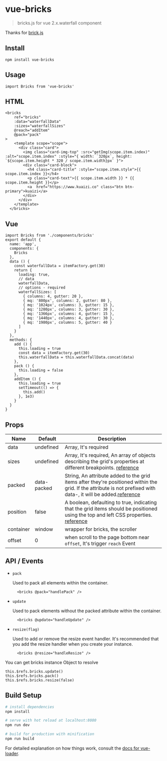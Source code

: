 # vue-bricks

> bricks.js for vue 2.x.waterfall component

Thanks for [brick.js](https://github.com/callmecavs/bricks.js)

## Install

```
npm install vue-bricks
```

## Usage

```
import Bricks from 'vue-bricks'
```

## HTML

```
<bricks
    ref="bricks"
    :data="waterfallData" 
    :sizes="waterfallSizes"
    @reach="addItem"
    @pack="pack"
>
    <template scope="scope">
      <div class="card">
        <img class="card-img-top" :src="getImg(scope.item.index)" :alt="scope.item.index" :style="{ width: `320px`, height: `${scope.item.height * 320 / scope.item.width}px` }">
        <div class="card-block">
          <h4 class="card-title" :style="scope.item.style">{{ scope.item.index }}</h4>
          <p class="card-text">{{ scope.item.width }} * {{ scope.item.height }}</p>
          <a  href="https://www.kuaizi.co" class="btn btn-primary">kuaizi</a>
        </div>
      </div>
    </template>
  </bricks>
```

## Vue

```
import Bricks from './components/bricks'
export default {
  name: 'app',
  components: {
    Bricks
  },
  data () {
    const waterfallData = itemFactory.get(30)
    return {
      loading: true,
      // data
      waterfallData,
      // options - required
      waterfallSizes: [
        { columns: 4, gutter: 20 },
        { mq: '800px', columns: 2, gutter: 80 },
        { mq: '1024px', columns: 3, gutter: 15 },
        { mq: '1280px', columns: 3, gutter: 30 },
        { mq: '1366px', columns: 4, gutter: 15 },
        { mq: '1440px', columns: 4, gutter: 30 },
        { mq: '1980px', columns: 5, gutter: 40 }
      ]
    }
  },
  methods: {
    add () {
      this.loading = true
      const data = itemFactory.get(30)
      this.waterfallData = this.waterfallData.concat(data)
    },
    pack () {
      this.loading = false
    },
    addItem () {
      this.loading = true
      setTimeout(() => {
        this.add()
      }, 1e3)
    }
  }
}
```

## Props

Name | Default | Description
-|-|-
data | undefined | Array, It's required
sizes| undefined | Array, It's required, An array of objects describing the grid's properties at different breakpoints. [reference](https://github.com/callmecavs/bricks.js#sizes)
packed| data-packed | String, An attribute added to the grid items after they're positioned within the grid. If the attribute is not prefixed with data-, it will be added.[reference](https://github.com/callmecavs/bricks.js#packed)
position | false | A boolean, defaulting to true, indicating that the grid items should be positioned using the top and left CSS properties. [reference](https://github.com/callmecavs/bricks.js#position)
container| window | wrapper for bricks, the scroller
offset | 0 | when scroll to the page bottom near `offset`, It's trigger `reach` Event

## API / Events

* `pack`

  Used to pack all elements within the container.

  ```
    <bricks @pack="handlePack" />
  ```

* `update`

  Used to pack elements without the packed attribute within the container.

  ```
    <bricks @update="handleUpdate" />
  ```

* `resize(flag)`

  Used to add or remove the resize event handler. It's recommended that you add the resize handler when you create your instance.

  ```
    <bricks @resize="handleResize" />
  ```

You can get bricks instance Object to resolve

```
this.$refs.bricks.update()
this.$refs.bricks.pack()
this.$refs.bricks.resize(false)
```

## Build Setup

``` bash
# install dependencies
npm install

# serve with hot reload at localhost:8080
npm run dev

# build for production with minification
npm run build
```

For detailed explanation on how things work, consult the [docs for vue-loader](http://vuejs.github.io/vue-loader).
